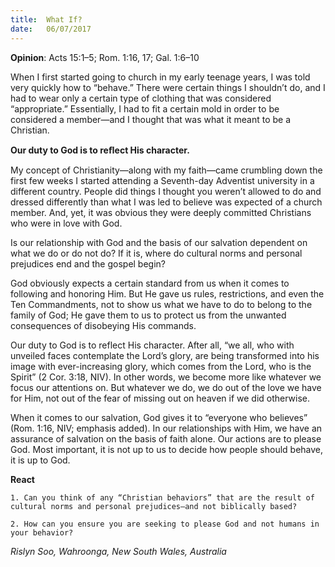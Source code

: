 ```yaml
---
title:  What If?
date:   06/07/2017
---
```


**Opinion**: Acts 15:1–5; Rom. 1:16, 17; Gal. 1:6–10

When I first started going to church in my early teenage years, I was told very quickly how to “behave.” There were certain things I shouldn’t do, and I had to wear only a certain type of clothing that was considered “appropriate.” Essentially, I had to fit a certain mold in order to be considered a member—and I thought that was what it meant to be a Christian.

**Our duty to God is to reﬂect His character.**

My concept of Christianity—along with my faith—came crumbling down the first few weeks I started attending a Seventh-day Adventist university in a different country. People did things I thought you weren’t allowed to do and dressed differently than what I was led to believe was expected of a church member. And, yet, it was obvious they were deeply committed Christians who were in love with God.

Is our relationship with God and the basis of our salvation dependent on what we do or do not do? If it is, where do cultural norms and personal prejudices end and the gospel begin?

God obviously expects a certain standard from us when it comes to following and honoring Him. But He gave us rules, restrictions, and even the Ten Commandments, not to show us what we have to do to belong to the family of God; He gave them to us to protect us from the unwanted consequences of disobeying His commands.

Our duty to God is to reflect His character. After all, “we all, who with unveiled faces contemplate the Lord’s glory, are being transformed into his image with ever-increasing glory, which comes from the Lord, who is the Spirit” (2 Cor. 3:18, NIV). In other words, we become more like whatever we focus our attentions on. But whatever we do, we do out of the love we have for Him, not out of the fear of missing out on heaven if we did otherwise.

When it comes to our salvation, God gives it to “everyone who believes” (Rom. 1:16, NIV; emphasis added). In our relationships with Him, we have an assurance of salvation on the basis of faith alone. Our actions are to please God. Most important, it is not up to us to decide how people should behave, it is up to God.

**React**

`1. Can you think of any “Christian behaviors” that are the result of cultural norms and personal prejudices—and not biblically based?`

`2. How can you ensure you are seeking to please God and not humans in your behavior?`

_Rislyn Soo, Wahroonga, New South Wales, Australia_
